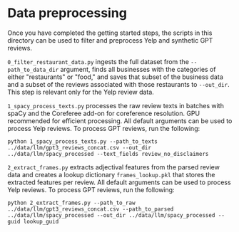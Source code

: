 # Data preprocessing

Once you have completed the getting started steps, the scripts in this directory can be used to filter and preprocess Yelp and synthetic GPT reviews. 

`0_filter_restaurant_data.py` ingests the full dataset from the `--path_to_data_dir` argument, finds all businesses with the categories of either "restaurants" or "food," and saves that subset of the business data and a subset of the reviews associated with those restaurants to `--out_dir`. This step is relevant only for the Yelp review data.

`1_spacy_process_texts.py` processes the raw review texts in batches with spaCy and the Coreferee add-on for coreference resolution. GPU recommended for efficient processing. All default arguments can be used to process Yelp reviews. To process GPT reviews, run the following:
```
python 1_spacy_process_texts.py --path_to_texts ../data/llm/gpt3_reviews_concat.csv --out_dir ../data/llm/spacy_processed --text_fields review_no_disclaimers
```

`2_extract_frames.py` extracts adjectival features from the parsed review data and creates a lookup dictionary `frames_lookup.pkl` that stores the extracted features per review. All default arguments can be used to process Yelp reviews. To process GPT reviews, run the following:
```
python 2_extract_frames.py --path_to_raw ../data/llm/gpt3_reviews_concat.csv --path_to_parsed ../data/llm/spacy_processed --out_dir ../data/llm/spacy_processed --guid lookup_guid
```
